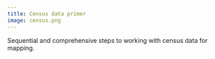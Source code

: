```yaml
---
title: Census data primer
image: census.png
---
```


Sequential and comprehensive steps to working with census data for mapping.